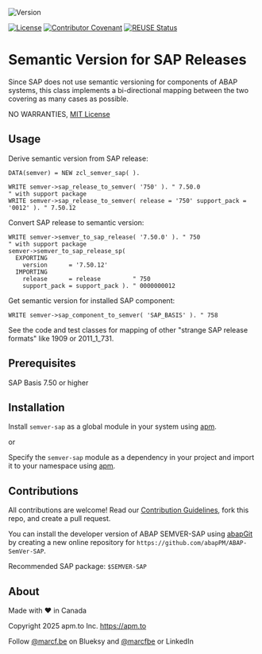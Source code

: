 ![Version](https://img.shields.io/endpoint?url=https://shield.abappm.com/github/abapPM/ABAP-SemVer-SAP/src/zcl_semver-sap.clas.abap/c_version&label=Version&color=blue)

[![License](https://img.shields.io/github/license/abapPM/ABAP-SemVer-SAP?label=License&color=success)](https://github.com/abapPM/ABAP-SemVer-SAP/blob/main/LICENSE)
[![Contributor Covenant](https://img.shields.io/badge/Contributor%20Covenant-2.1-4baaaa.svg?color=success)](https://github.com/abapPM/.github/blob/main/CODE_OF_CONDUCT.md)
[![REUSE Status](https://api.reuse.software/badge/github.com/abapPM/ABAP-SemVer-SAP)](https://api.reuse.software/info/github.com/abapPM/ABAP-SemVer-SAP)

# Semantic Version for SAP Releases

Since SAP does not use semantic versioning for components of ABAP systems, this class implements a bi-directional mapping between the two covering as many cases as possible.

NO WARRANTIES, [MIT License](https://github.com/abapPM/ABAP-SemVer-SAP/blob/main/LICENSE)

## Usage

Derive semantic version from SAP release:

```abap
DATA(semver) = NEW zcl_semver_sap( ).

WRITE semver->sap_release_to_semver( '750' ). " 7.50.0
" with support package
WRITE semver->sap_release_to_semver( release = '750' support_pack = '0012' ). " 7.50.12
```

Convert SAP release to semantic version:

```abap
WRITE semver->semver_to_sap_release( '7.50.0' ). " 750
" with support package
semver->semver_to_sap_release_sp(
  EXPORTING
    version      = '7.50.12'
  IMPORTING
    release      = release         " 750
    support_pack = support_pack ). " 0000000012
```

Get semantic version for installed SAP component:

```abap
WRITE semver->sap_component_to_semver( 'SAP_BASIS' ). " 758
```

See the code and test classes for mapping of other "strange SAP release formats" like 1909 or 2011_1_731.

## Prerequisites

SAP Basis 7.50 or higher

## Installation

Install `semver-sap` as a global module in your system using [apm](https://abappm.com).

or

Specify the `semver-sap` module as a dependency in your project and import it to your namespace using [apm](https://abappm.com).

## Contributions

All contributions are welcome! Read our [Contribution Guidelines](https://github.com/abapPM/ABAP-SemVer-SAP/blob/main/CONTRIBUTING.md), fork this repo, and create a pull request.

You can install the developer version of ABAP SEMVER-SAP using [abapGit](https://github.com/abapGit/abapGit) by creating a new online repository for `https://github.com/abapPM/ABAP-SemVer-SAP`.

Recommended SAP package: `$SEMVER-SAP`

## About

Made with ❤ in Canada

Copyright 2025 apm.to Inc. <https://apm.to>

Follow [@marcf.be](https://bsky.app/profile/marcf.be) on Blueksy and [@marcfbe](https://linkedin.com/in/marcfbe) or LinkedIn
